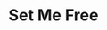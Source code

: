 ---
layout: post
title:  "Set Me Free"
postImg: /images/set_me_free_tiny.png
episodeNumber: 24
soundcloudPodcast: 495115155
spotifySong: 
soundcloudStream: set-me-free
---